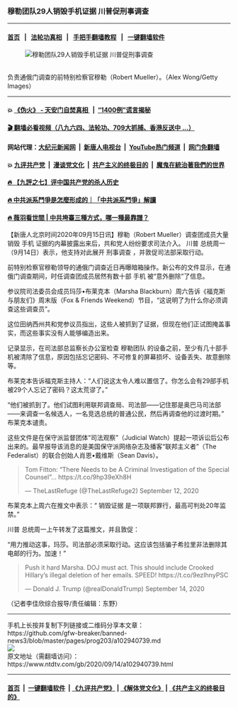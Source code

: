 ### 穆勒团队29人销毁手机证据 川普促刑事调查
------------------------

#### [首页](https://github.com/gfw-breaker/banned-news3/blob/master/README.md) &nbsp;&nbsp;|&nbsp;&nbsp; [法轮功真相](https://github.com/begood0513/basic/blob/master/README.md)  &nbsp;&nbsp;|&nbsp;&nbsp; [手把手翻墙教程](https://github.com/gfw-breaker/guides/wiki)  &nbsp;&nbsp;|&nbsp;&nbsp; [一键翻墙软件](https://github.com/gfw-breaker/nogfw/blob/master/README.md)  



<div><div class="featured_image">
 <figure>
  <img alt="穆勒团队29人销毁手机证据 川普促刑事调查" src="https://i.ntdtv.com/assets/uploads/2020/09/Untitled-26-800x450.jpg"/>
 </figure><br/>
 <span class="caption">
  负责通俄门调查的前特别检察官穆勒（Robert Mueller）。（Alex Wong/Getty Images）
 </span>
</div>
</div><hr/>

#### 💥 [《伪火》 - 天安门自焚真相 ](http://141.164.51.119:10000/videos/blog/weihuo.html)&nbsp; |&nbsp; [“1400例”谎言揭秘  ](http://141.164.51.119:10000/videos/blog/jiexi1400.html)

#### [ 🎬  翻墙必看视频（八九六四、法轮功、709大抓捕、香港反送中 ...）](https://github.com/gfw-breaker/links/blob/master/banned.md)

#### 网站代理：[大纪元新闻网](http://167.172.10.89:10080/gb/) &nbsp;|&nbsp; [新唐人电视台](http://167.172.10.89:8808/gb/)  &nbsp;|&nbsp; [YouTube热门频道](http://158.247.203.241/youtube.html) &nbsp;|&nbsp; [网门免翻墙](http://158.247.203.241:11000/show.aspx?name=ogHome)

#### 💥 [九评共产党](http://141.164.51.119:10000/videos/res/jiuping/)&nbsp; |&nbsp; [漫谈党文化](http://141.164.51.119:10000/videos/res/mtdwh/)&nbsp; |&nbsp; [共产主义的终极目的](http://141.164.51.119:10000/videos/res/zjmd/)&nbsp; |&nbsp; [魔鬼在統治著我們的世界](http://141.164.51.119:10000/videos/res/TheSpecter/)  

#### [ 🔥  【九評之七】评中国共产党的杀人历史](http://141.164.51.119:10000/videos/news/../res/jiuping/index.html)

#### [ 🔥  中共派系鬥爭是怎麼形成的｜「中共派系鬥爭」解讀](http://141.164.51.119:10000/videos/news/don02.html)

#### [ 🔥  薇羽看世間 | 中共垮臺三種方式，哪一種最靠譜？](http://141.164.51.119:10000/videos/news/weiyu01.html)

<div><div class="post_content" itemprop="articleBody">
 <p>
  【新唐人北京时间2020年09月15日讯】穆勒（Robert Mueller）调查团成员大量销毁
  <ok href="https://www.ntdtv.com/gb/手机.htm">
   手机
  </ok>
  证据的内幕披露出来后，共和党人纷纷要求司法介入。
  <ok href="https://www.ntdtv.com/gb/川普.htm">
   川普
  </ok>
  总统周一（9月14日）表示，他支持对此展开
  <ok href="https://www.ntdtv.com/gb/刑事调查.htm">
   刑事调查
  </ok>
  ，并敦促司法部采取行动。
 </p>
 <p>
  前特别检察官穆勒领导的通俄门调查近日再曝暗箱操作。新公布的文件显示，在通俄门调查期间，时任调查团成员居然有数十部
  <ok href="https://www.ntdtv.com/gb/手机.htm">
   手机
  </ok>
  被“意外删除”了信息。
 </p>
 <p>
  参议院司法委员会成员玛莎•布莱克本（Marsha Blackburn）周六告诉《福克斯与朋友们》周末版（Fox &amp; Friends Weekend）节目，“这说明了为什么你必须调查这些调查员”。
 </p>
 <p>
  这位田纳西州共和党参议员指出，这些人被抓到了证据，但现在他们正试图掩盖事实，而这些事实没有人能够编造出来。
 </p>
 <p>
  记录显示，在司法部总监察长办公室检查
  <ok href="https://www.ntdtv.com/gb/穆勒团队.htm">
   穆勒团队
  </ok>
  的设备之前，至少有几十部手机被清除了信息，原因包括忘记密码、不可修复的屏幕损坏、设备丢失、故意删除等。
 </p>
 <p>
  布莱克本告诉福克斯主持人：“人们说这太令人难以置信了。你怎么会有29部手机被29个人忘记了密码？这太荒谬了。”
 </p>
 <p>
  “他们被抓到了。他们试图利用联邦调查局、司法部——记住那是奥巴马司法部——来调查一名候选人，一名竞选总统的普通公民，然后再调查他的过渡时期。” 布莱克本谴责。
 </p>
 <p>
  这些文件是在保守派监督团体“司法观察”（Judicial Watch）提起一项诉讼后公布出来的。最早报导该消息的是美国保守派网络杂志及播客“联邦主义者”（The Federalist）的联合创始人肖恩•戴维斯（Sean Davis）。
 </p>
 <blockquote class="twitter-tweet">
  <p dir="ltr" lang="en">
   Tom Fitton: “There Needs to be A Criminal Investigation of the Special Counsel”…
   <ok href="https://t.co/9hp39eXh8H">
    https://t.co/9hp39eXh8H
   </ok>
  </p>
  <p>
   — TheLastRefuge (@TheLastRefuge2)
   <ok href="https://twitter.com/TheLastRefuge2/status/1304628152908615682?ref_src=twsrc%5Etfw">
    September 12, 2020
   </ok>
  </p>
 </blockquote>
 <p>
  <script async="" charset="utf-8" src="https://platform.twitter.com/widgets.js">
  </script>
 </p>
 <p>
  <p>
   布莱克本上周六在推文中表示：“
   <ok href="https://www.ntdtv.com/gb/销毁证据.htm">
    销毁证据
   </ok>
   是一项联邦罪行，最高可判处20年监禁。”
  </p>
  <p>
   <ok href="https://www.ntdtv.com/gb/川普.htm">
    川普
   </ok>
   总统周一上午转发了这篇推文，并且敦促：
  </p>
  <p>
   “用力推动这事，玛莎。司法部必须采取行动。这应该包括骗子希拉里非法删除其电邮的行为。加速！”
  </p>
  <blockquote class="twitter-tweet">
   <p dir="ltr" lang="en">
    Push it hard Marsha. DOJ must act. This should include Crooked Hillary’s illegal deletion of her emails. SPEED!
    <ok href="https://t.co/9ezIhnyPSC">
     https://t.co/9ezIhnyPSC
    </ok>
   </p>
   <p>
    — Donald J. Trump (@realDonaldTrump)
    <ok href="https://twitter.com/realDonaldTrump/status/1305494614443307014?ref_src=twsrc%5Etfw">
     September 14, 2020
    </ok>
   </p>
  </blockquote>
  <p>
   <script async="" charset="utf-8" src="https://platform.twitter.com/widgets.js">
   </script>
  </p>
  <p>
   <p>
    （记者李佳欣综合报导/责任编辑：东野）
   </p>
   <div class="single_ad">
   </div>
  </p>
 </p>
</div>
</div>
<hr/>
手机上长按并复制下列链接或二维码分享本文章：<br/>
https://github.com/gfw-breaker/banned-news3/blob/master/pages/prog203/a102940739.md <br/>
<a href='https://github.com/gfw-breaker/banned-news3/blob/master/pages/prog203/a102940739.md'><img src='https://github.com/gfw-breaker/banned-news3/blob/master/pages/prog203/a102940739.md.png'/></a> <br/>
原文地址（需翻墙访问）：https://www.ntdtv.com/gb/2020/09/14/a102940739.html


------------------------
#### [首页](https://github.com/gfw-breaker/banned-news3/blob/master/README.md) &nbsp;|&nbsp; [一键翻墙软件](https://github.com/gfw-breaker/nogfw/blob/master/README.md) &nbsp;| [《九评共产党》](https://github.com/gfw-breaker/9ping.md/blob/master/README.md#九评之一评共产党是什么) | [《解体党文化》](https://github.com/gfw-breaker/jtdwh.md/blob/master/README.md) | [《共产主义的终极目的》](https://github.com/gfw-breaker/gczydzjmd.md/blob/master/README.md)


<img src='http://gfw-breaker.win/banned-news3/pages/prog203/a102940739.md' width='0px' height='0px'/>